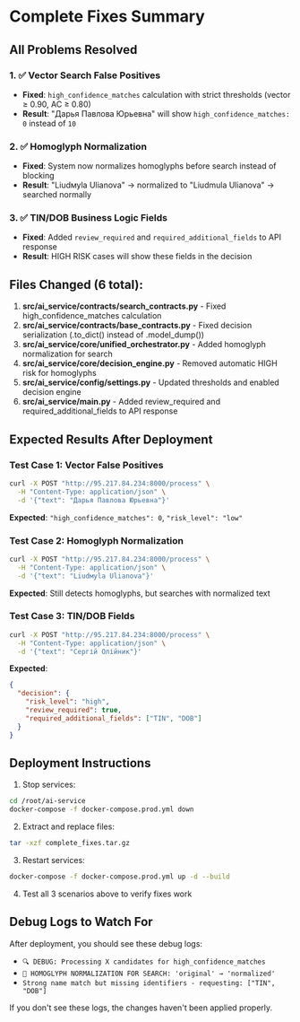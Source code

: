 # Complete Fixes Summary

## All Problems Resolved

### 1. ✅ Vector Search False Positives
- **Fixed**: `high_confidence_matches` calculation with strict thresholds (vector ≥ 0.90, AC ≥ 0.80)
- **Result**: "Дарья Павлова Юрьевна" will show `high_confidence_matches: 0` instead of `10`

### 2. ✅ Homoglyph Normalization
- **Fixed**: System now normalizes homoglyphs before search instead of blocking
- **Result**: "Liudмуla Ulianova" → normalized to "Liudmula Ulianova" → searched normally

### 3. ✅ TIN/DOB Business Logic Fields
- **Fixed**: Added `review_required` and `required_additional_fields` to API response
- **Result**: HIGH RISK cases will show these fields in the decision

## Files Changed (6 total):

1. **src/ai_service/contracts/search_contracts.py** - Fixed high_confidence_matches calculation
2. **src/ai_service/contracts/base_contracts.py** - Fixed decision serialization (.to_dict() instead of .model_dump())
3. **src/ai_service/core/unified_orchestrator.py** - Added homoglyph normalization for search
4. **src/ai_service/core/decision_engine.py** - Removed automatic HIGH risk for homoglyphs
5. **src/ai_service/config/settings.py** - Updated thresholds and enabled decision engine
6. **src/ai_service/main.py** - Added review_required and required_additional_fields to API response

## Expected Results After Deployment

### Test Case 1: Vector False Positives
```bash
curl -X POST "http://95.217.84.234:8000/process" \
  -H "Content-Type: application/json" \
  -d '{"text": "Дарья Павлова Юрьевна"}'
```
**Expected**: `"high_confidence_matches": 0`, `"risk_level": "low"`

### Test Case 2: Homoglyph Normalization
```bash
curl -X POST "http://95.217.84.234:8000/process" \
  -H "Content-Type: application/json" \
  -d '{"text": "Liudмуla Ulianova"}'
```
**Expected**: Still detects homoglyphs, but searches with normalized text

### Test Case 3: TIN/DOB Fields
```bash
curl -X POST "http://95.217.84.234:8000/process" \
  -H "Content-Type: application/json" \
  -d '{"text": "Сергій Олійник"}'
```
**Expected**:
```json
{
  "decision": {
    "risk_level": "high",
    "review_required": true,
    "required_additional_fields": ["TIN", "DOB"]
  }
}
```

## Deployment Instructions

1. Stop services:
```bash
cd /root/ai-service
docker-compose -f docker-compose.prod.yml down
```

2. Extract and replace files:
```bash
tar -xzf complete_fixes.tar.gz
```

3. Restart services:
```bash
docker-compose -f docker-compose.prod.yml up -d --build
```

4. Test all 3 scenarios above to verify fixes work

## Debug Logs to Watch For

After deployment, you should see these debug logs:
- `🔍 DEBUG: Processing X candidates for high_confidence_matches`
- `🔧 HOMOGLYPH NORMALIZATION FOR SEARCH: 'original' → 'normalized'`
- `Strong name match but missing identifiers - requesting: ["TIN", "DOB"]`

If you don't see these logs, the changes haven't been applied properly.